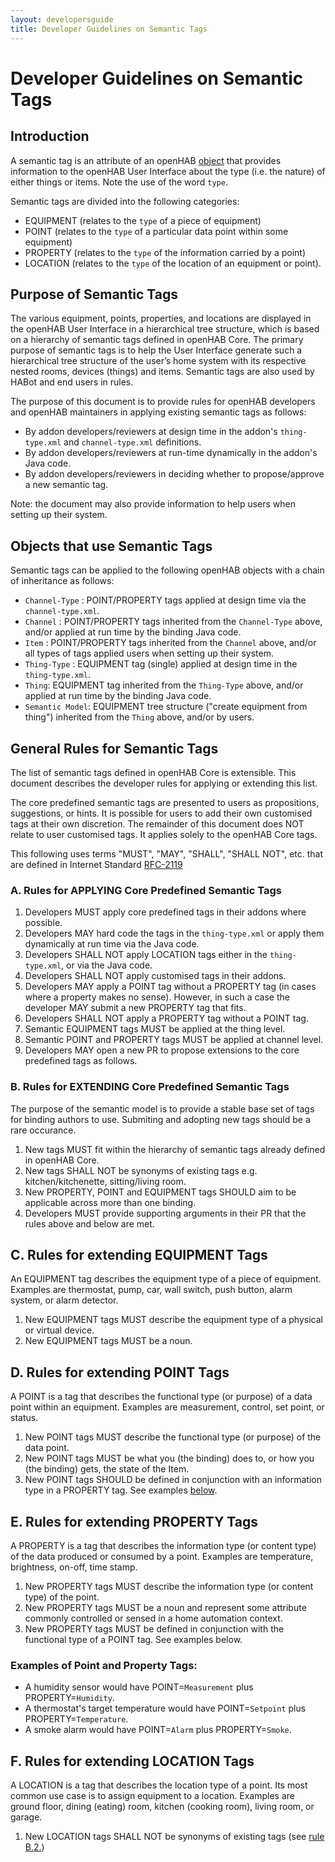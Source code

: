 ```yaml
---
layout: developersguide
title: Developer Guidelines on Semantic Tags
---
```


# Developer Guidelines on Semantic Tags

## Introduction

A semantic tag is an attribute of an openHAB [object](#objects-that-use-semantic-tags) that provides information to the openHAB User Interface about the type (i.e. the nature) of either things or items.
Note the use of the word `type`.

Semantic tags are divided into the following categories:

- EQUIPMENT (relates to the `type` of a piece of equipment)
- POINT (relates to the `type` of a particular data point within some equipment)
- PROPERTY (relates to the `type` of the information carried by a point)
- LOCATION (relates to the `type` of the location of an equipment or point).

## Purpose of Semantic Tags

The various equipment, points, properties, and locations are displayed in the openHAB User Interface in a hierarchical tree structure, which is based on a hierarchy of semantic tags defined in openHAB Core.
The primary purpose of semantic tags is to help the User Interface generate such a hierarchical tree structure of the user’s home system with its respective nested rooms, devices (things) and items.
Semantic tags are also used by HABot and end users in rules.

The purpose of this document is to provide rules for openHAB developers and openHAB maintainers in applying existing semantic tags as follows:

- By addon developers/reviewers at design time in the addon's `thing-type.xml` and `channel-type.xml` definitions.
- By addon developers/reviewers at run-time dynamically in the addon's Java code.
- By addon developers/reviewers in deciding whether to propose/approve a new semantic tag.

Note: the document may also provide information to help users when setting up their system.

## Objects that use Semantic Tags

Semantic tags can be applied to the following openHAB objects with a chain of inheritance as follows:

- `Channel-Type` : POINT/PROPERTY tags applied at design time via the `channel-type.xml`.
- `Channel` : POINT/PROPERTY tags inherited from the `Channel-Type` above, and/or applied at run time by the binding Java code.
- `Item` : POINT/PROPERTY tags inherited from the `Channel` above, and/or all types of tags applied users when setting up their system.
- `Thing-Type` : EQUIPMENT tag (single) applied at design time in the `thing-type.xml`.
- `Thing`: EQUIPMENT tag inherited from the `Thing-Type` above, and/or applied at run time by the binding Java code.
- `Semantic Model`: EQUIPMENT tree structure ("create equipment from thing") inherited from the `Thing` above, and/or by users.

## General Rules for Semantic Tags

The list of semantic tags defined in openHAB Core is extensible.
This document describes the developer rules for applying or extending this list.

The core predefined semantic tags are presented to users as propositions, suggestions, or hints.
It is possible for users to add their own customised tags at their own discretion.
The remainder of this document does NOT relate to user customised tags.
It applies solely to the openHAB Core tags.

This following uses terms "MUST", "MAY", "SHALL", "SHALL NOT", etc. that are defined in Internet Standard [RFC-2119](https://datatracker.ietf.org/doc/html/rfc2119)

### A. Rules for **APPLYING** Core Predefined Semantic Tags

1. Developers MUST apply core predefined tags in their addons where possible.
1. Developers MAY hard code the tags in the `thing-type.xml` or apply them dynamically at run time via the Java code.
1. Developers SHALL NOT apply LOCATION tags either in the `thing-type.xml`, or via the Java code.
1. Developers SHALL NOT apply customised tags in their addons.
1. Developers MAY apply a POINT tag without a PROPERTY tag (in cases where a property makes no sense). However, in such a case the developer MAY submit a new PROPERTY tag that fits.
1. Developers SHALL NOT apply a PROPERTY tag without a POINT tag.
1. Semantic EQUIPMENT tags MUST be applied at the thing level.
1. Semantic POINT and PROPERTY tags MUST be applied at channel level.
1. Developers MAY open a new PR to propose extensions to the core predefined tags as follows.

### B. Rules for **EXTENDING** Core Predefined Semantic Tags

The purpose of the semantic model is to provide a stable base set of tags for binding authors to use.
Submiting and adopting new tags should be a rare occurance.

1. New tags MUST fit within the hierarchy of semantic tags already defined in openHAB Core.
1. New tags SHALL NOT be synonyms of existing tags e.g. kitchen/kitchenette, sitting/living room.
1. New PROPERTY, POINT and EQUIPMENT tags SHOULD aim to be applicable across more than one binding.
1. Developers MUST provide supporting arguments in their PR that the rules above and below are met.

## C. Rules for extending EQUIPMENT Tags

An EQUIPMENT tag describes the equipment type of a piece of equipment.
Examples are thermostat, pump, car, wall switch, push button, alarm system, or alarm detector.

1. New EQUIPMENT tags MUST describe the equipment type of a physical or virtual device.
1. New EQUIPMENT tags MUST be a noun.

## D. Rules for extending POINT Tags

A POINT is a tag that describes the functional type (or purpose) of a data point within an equipment.
Examples are measurement, control, set point, or status.

1. New POINT tags MUST describe the functional type (or purpose) of the data point.
1. New POINT tags MUST be what you (the binding) does to, or how you (the binding) gets, the state of the Item.
1. New POINT tags SHOULD be defined in conjunction with an information type in a PROPERTY tag. See examples [below](#examples-of-point-and-property-tags).

## E. Rules for extending PROPERTY Tags

A PROPERTY is a tag that describes the information type (or content type) of the data produced or consumed by a point.
Examples are temperature, brightness, on-off, time stamp.

1. New PROPERTY tags MUST describe the information type (or content type) of the point.
1. New PROPERTY tags MUST be a noun and represent some attribute commonly controlled or sensed in a home automation context.
1. New PROPERTY tags MUST be defined in conjunction with the functional type of a POINT tag. See examples below.

### Examples of Point and Property Tags:

- A humidity sensor would have POINT=`Measurement` plus PROPERTY=`Humidity`.
- A thermostat's target temperature would have POINT=`Setpoint` plus PROPERTY=`Temperature`.
- A smoke alarm would have POINT=`Alarm` plus PROPERTY=`Smoke`.

## F. Rules for extending LOCATION Tags

A LOCATION is a tag that describes the location type of a point.
Its  most common use case is to assign equipment to a location.
Examples are ground floor, dining (eating) room, kitchen (cooking room), living room, or garage.

1. New LOCATION tags SHALL NOT be synonyms of existing tags (see [rule B.2.](#b-rules-for-extending-core-predefined-semantic-tags))
